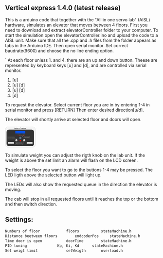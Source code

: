  Vertical express 1.4.0 (latest release)
 -
This is a arduino code that together with the "All in one servo lab" (AISL) hardware,  simulates an elevator that moves between 4 floors. First you need to download and extract elevatorController folder to your computer.
To start the simulation open the elevatorController.ino and upload the code to a AISL unit. Make sure that all the .cpp and .h files from the folder appears as tabs in the Arduino IDE. 
Then open serial monitor. Set correct baudrate(9600) and choose the no line ending option.

`
At each floor unless 1. and 4. there are an up and down button. Theese are represented by keyboard keys [u] and [d], and are controlled via serial monitor.  

1. [u]
2. [u] [d]
3. [u] [d]
4. [d]


To request the elevator. Select current floor you are in by entering 1-4 in serial monitor and press [RETURN]
Then enter desired direction[u/d]. 


The elevator will shortly arrive at selected floor and doors will open.

<img src="demo.png" width="100"/>

To simulate weight you can adjust the rigth knob on the lab unit. If the weight is above the set limit an alarm will flash on the LCD screen.

To select the floor you want to go to the buttons 1-4 may be pressed. The LED ligth above the selected button will light up.

The LEDs will also show the requested queue in the direction the elevator is moving.


The cab will stop in all requested floors until it reaches the top or the bottom and then switch direction.


Settings:
-

    Numbers of floor			floors			stateMachine.h
    Distance beetween floors		endcoderPos		stateMachine.h
    Time door is open			doorTime		stateMachine.h
    PID tuning				Kp, Ki, Kd		stateMachine.h
    Set weigt limit  			setWeigth		overload.h
